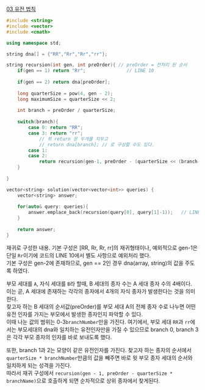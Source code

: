 [03 유전 법칙](https://school.programmers.co.kr/learn/courses/15008/lessons/121685)

```cpp
#include <string>
#include <vector>
#include <cmath>

using namespace std;

string dna[] = {"RR","Rr","Rr","rr"};

string recursion(int gen, int preOrder){ // preOrder = 전처리 된 순서
    if(gen == 1) return "Rr";               // LINE 10
    
    if(gen == 2) return dna[preOrder];
    
    long quarterSize = pow(4, gen - 2);
    long maximumSize = quarterSize << 2;
    
    int branch = preOrder / quarterSize;
    
    switch(branch){
        case 0: return "RR";
        case 3: return "rr";
            // 위 return 문 두개를 지우고
            // return dna[branch]; // 로 구성할 수도 있다.
        case 1:
        case 2:
            return recursion(gen-1, preOrder - (quarterSize << (branch-1)));
    }
    
}

vector<string> solution(vector<vector<int>> queries) {
    vector<string> answer;
    
    for(auto& query: queries){
        answer.emplace_back(recursion(query[0], query[1]-1));   // LINE 34
    }
    
    return answer;
}
```

재귀로 구성한 내용.
기본 구성은 \[RR, Rr, Rr, rr]의 재귀형태이나, 예외적으로 gen-1은 단일 `Rr`이기에 코드의 LINE 10에서 별도 사항으로 예외처리 했다.  
기본 구성은 gen-2에 존재하므로, gen == 2인 경우 dna(array, string)의 값을 주도록 하였다.  

부모 세대를 `A`, 자식 세대를  `B`라 할때, B 세대의 종자 수는 A 세대 종자 수의 4배이다.  
이는 곧, A 세대에 존재하는 각각의 종자에서 4개의 자식 종자가 발생한다는 것을 의미한다.  
찾고자 하는 B 세대의 순서값(preOrder)를 부모 세대 A의 전체 종자 수로 나누면 어떤 유전 인자를 가지는 부모에서 발생한 종자인지 파악할 수 있다.  
이때 나눈 값의 범위는 0-3`branchNumber`만을 가진다.
여기에서, 부모 세대 `RR`과 `rr`에서는 부모세대의 dna와 일치하는 유전인자만을 가질 수 있으므로 branch 0, branch 3은 각각 부모 종자의 인자를 바로 보내도록 했다.

또한, branch 1과 2는 모양이 같은 유전인자를 가진다. 찾고자 하는 종자의 순서에서 `quarterSize * branchNumber`만큼의 값을 빼주면 바로 윗 부모 종자 세대의 순서와 일치하게 되는 성격을 가진다.  
따라서 재귀 구성에서 `recursion(gen - 1, preOrder - quarterSize * branchName)`으로 호출하게 되면 순차적으로 상위 종자에서 찾게된다.

